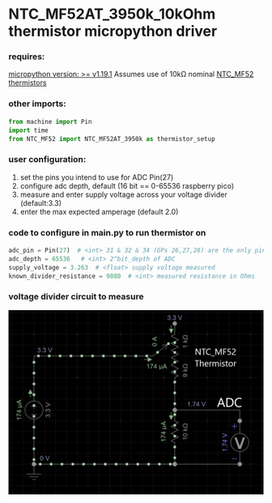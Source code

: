 # NTC_MF52AT_3950k_10kOhm thermistor micropython driver

### requires:
[micropython version: >= v1.19.1](https://micropython.org/download/rp2-pico/)
Assumes use of 10kΩ nominal [NTC_MF52 thermistors](https://www.gotronic.fr/pj2-mf52type-1554.pdf)

### other imports:
``` python
from machine import Pin
import time
from NTC_MF52 import NTC_MF52AT_3950k as thermistor_setup
```

### user configuration:

1. set the pins you intend to use for ADC Pin(27)
2. configure adc depth, default (16 bit == 0-65536 raspberry pico)  
3. measure and enter supply voltage across your voltage divider (default:3.3)
4. enter the max expected amperage (default 2.0)


### code to configure in main.py to run thermistor on 
```python
adc_pin = Pin(27)  # <int> 31 & 32 & 34 (GPs 26,27,28) are the only pins for ADC
adc_depth = 65536   # <int> 2^bit_depth of ADC
supply_voltage = 3.263  # <float> supply voltage measured
known_divider_resistance = 9880  # <int> measured resistance in Ohms
```

### voltage divider circuit to measure

![voltage_divider_circuit](/imgs/NTC_MF52_Thermistor.png "NTC_MF52 Thermistor Voltage Divider Circuit")